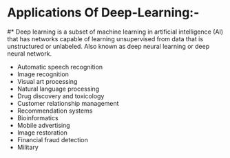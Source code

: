 # Applications Of Deep-Learning:-

#* Deep learning is a subset of machine learning in artificial intelligence (AI) that has networks capable of learning unsupervised from data that is unstructured or unlabeled. Also known as deep neural learning or deep neural network. 

* Automatic speech recognition
* Image recognition
* Visual art processing
* Natural language processing
* Drug discovery and toxicology
* Customer relationship management
* Recommendation systems
* Bioinformatics
* Mobile advertising
* Image restoration
* Financial fraud detection
* Military
